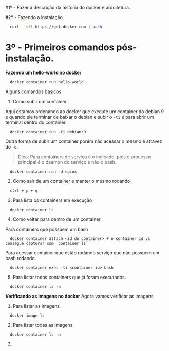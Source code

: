 #1º - Fazer a descrição da historia do docker e arquitetura.

#2º - Fazendo a instalação

```bash
  curl -fsSl https://get.docker.com | bash
```
# 3º - Primeiros comandos pós-instalação.

**Fazendo um hello-world no docker**
```docker
  docker container run hello-world
```
Alguns comandos básicos

1. Como subir um container

Aqui estamos ordenando ao docker que execute um container do debian 9 e quando ele terminar de baixar o debian e subir o `-ti` é para abrir um terminal dentro do container.

```docker
  docker container run -ti debian:9
```
Outra forma de subir um container porém não acessar o mesmo é atravez do `-d`.
> Dica: Para containers de serviço é o indicado, pois o processo principal é o daemon do serviço e não o bash.

```docker
  docker container run -d nginx
```


2. Como sair de um container e manter o mesmo rodando

```bash
  ctrl + p + q
```

3. Para lista os containers em execução
```docker
  docker container ls
```


4. Como voltar para dentro de um container

Para containers que possuem um bash
```docker
  docker container attach <id do container> # o container id vc consegue capturar com `container ls`
```
Para acessar container que estão rodando serviço que não possuem um bash rodando.

```docker
  docker container exec -ti <container id> bash  
```


5. Para listar todos containers que já foram executados.

```docker
  docker container ls -a
```

**Verificando as imagens no docker**
Agora vamos verificar as imagens

1. Para listar as imagens
```docker
  docker image ls
```
2. Para listar todas as imagens
```docker
  docker container ls -a
```

3.

